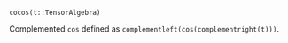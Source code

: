 ```
cocos(t::TensorAlgebra)
```

Complemented `cos` defined as `complementleft(cos(complementright(t)))`.
